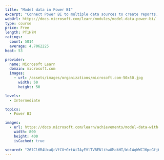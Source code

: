 ```yaml
---
title: "Model data in Power BI"
excerpt: "Connect Power BI to multiple data sources to create reports. Define the relationship between your data sources."
webUrl: https://docs.microsoft.com/learn/modules/model-data-power-bi/
type: course
price: Free
length: PT1H7M
ratings:
  count: 5014
  average: 4.7062225
heat: 53

provider:
  name: Microsoft Learn
  domain: microsoft.com
  images:
    - url: /assets/images/organizations/microsoft.com-50x50.jpg
      width: 50
      height: 50

levels:
  - Intermediate

topics:
  - Power BI

images:
  - url: https://docs.microsoft.com/learn/achievements/model-data-with-power-bi-desktop-social.png
    width: 800
    height: 400
    isCached: true

secured: "26lCl6R4UxaQcVfCU+G+tAiIAyEVlTV8ENlihw0MakHI/Wu1WqWWCJ6pcGfjQ0RKXPm4frLLdJE6kGFKCoboSgtXC18JN4JtLk0sw7ehxe4TFiusb96INWYfl4wdqWkDB942cJiBNUw5AWrdtopTOoD+CEAotqRPTurESfr05c3XXXq7W1DpqJQaJ7BH5gTzOEVWEw2CvSO+P175ORj1CMKz/zQhg6Eg4AlSNBc/TqfbIp4+EFMdWSCVAqALwArGDc20h2bJ8+iu2/JYnKe1sYs2VWrtTEsYId6Ti7RVbZDOuhqPfU8G7MY/LBKJj4KjXNL3jyaIk3fbq6R2ODjVLG/y3i/LOGgJ9VJnKMHy28usFIlqERT+W5Yqj0LOZB8lhbkm6Hczxin6ucgeEphhlZdWtB02D2+ybJGaC/sIKDc=;L5RMbAtC0b/VXjNfzaQgjA=="
---
```


